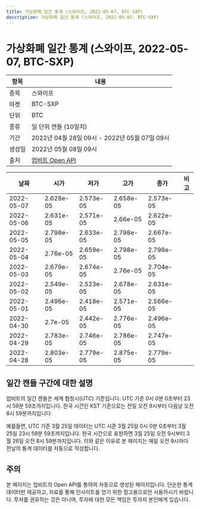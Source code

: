 ```yaml
---
title: 가상화폐 일간 통계 (스와이프, 2022-05-07, BTC-SXP)
description: 가상화폐 일간 통계 (스와이프, 2022-05-07, BTC-SXP)
---
```



가상화폐 일간 통계 (스와이프, 2022-05-07, BTC-SXP)
===

|항목|내용|
|--|--|
|종목|스와이프|
|마켓|BTC-SXP|
|단위|BTC|
|종류|일 단위 캔들 (10일치)|
|기간|2022년 04월 28일 09시 - 2022년 05월 07일 09시|
|생성일|2022년 05월 08일 09시|
|출처|[업비트 Open API](https://docs.upbit.com)|


|날짜|시가|저가|고가|종가|비고|
|--|--|--|--|--|--|
|2022-05-07|2.628e-05|2.573e-05|2.658e-05|2.573e-05|    |
|2022-05-06|2.631e-05|2.571e-05|2.66e-05|2.622e-05|    |
|2022-05-05|2.798e-05|2.633e-05|2.798e-05|2.667e-05|    |
|2022-05-04|2.76e-05|2.659e-05|2.798e-05|2.798e-05|    |
|2022-05-03|2.679e-05|2.674e-05|2.76e-05|2.704e-05|    |
|2022-05-02|2.549e-05|2.523e-05|2.678e-05|2.631e-05|    |
|2022-05-01|2.496e-05|2.418e-05|2.571e-05|2.566e-05|    |
|2022-04-30|2.7e-05|2.442e-05|2.776e-05|2.496e-05|    |
|2022-04-29|2.783e-05|2.746e-05|2.786e-05|2.747e-05|    |
|2022-04-28|2.803e-05|2.779e-05|2.875e-05|2.779e-05|    |


일간 캔들 구간에 대한 설명
---


업비트의 일간 캔들은 세계 협정시(UTC) 기준입니다. 
UTC 기준 0시 0분 0초부터 23시 59분 59초까지입니다. 
한국 시간인 KST 기준으로는 전일 오전 9시부터 다음날 오전 8시 59분까지입니다. 


예를들면, UTC 기준 3월 25일 데이터는 UTC 시준 3월 25일 0시 0분 0초부터 3월 25일 23시 59분 59초까지입니다. 
한국 시간으로 표현하면 3월 25일 오전 9시부터 3월 26일 오전 8시 59분까지입니다. 
이와 같은 이유로 본 페이지는 매일 오전 9시마다 전날의 통계 데이터를 자동으로 작성합니다. 


주의
---


본 페이지는 업비트의 Open API를 통하여 자동으로 생성된 페이지입니다. 
단순한 통계 데이터만 제공하고, 자료를 통해 인사이트를 얻기 위한 참고용으로만 사용하시기 바랍니다. 
투자를 권유하는 것은 아니며, 투자에 대한 모든 책임은 투자자 본인에게 있습니다. 
